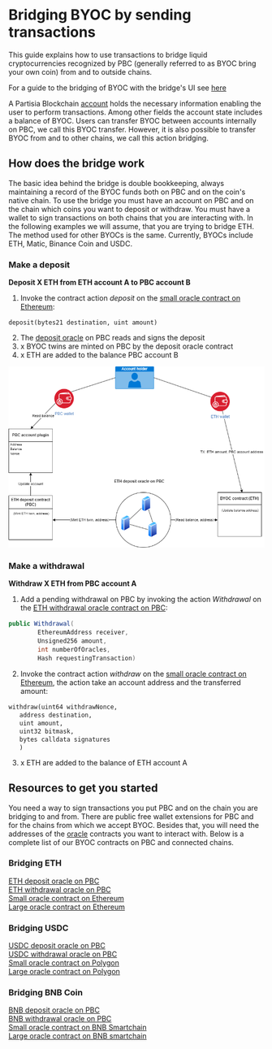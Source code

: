 # Bridging BYOC by sending transactions



This guide explains how to use transactions to bridge liquid cryptocurrencies recognized by PBC (generally referred to as BYOC bring your own coin) from and to outside chains. 

For a guide to the bridging of BYOC with the bridge's UI see [here](byoc-and-gas.md)

A Partisia Blockchain [account](create-an-account.md) holds the necessary information enabling the user to perform transactions. Among other fields the account state includes a balance of BYOC. Users can transfer BYOC between accounts internally on PBC, we call this BYOC transfer. However, it is also possible to transfer BYOC from and to other chains, we call this action bridging.   

## How does the bridge work

The basic idea behind the bridge is double bookkeeping, always maintaining a record of the BYOC funds both on PBC and on the coin's native chain. To use the bridge you must have an account on PBC and on the chain which coins you want to deposit or withdraw. You must have a wallet to sign transactions on both chains that you are interacting with. In the following examples we will assume, that you are trying to bridge ETH. The method used for other BYOCs is the same. Currently, BYOCs include ETH, Matic, Binance Coin and USDC.

### Make a deposit

**Deposit X ETH from ETH account A to PBC account B**

1. Invoke the contract action _deposit_ on the [small oracle contract on Ethereum](https://etherscan.io/address/0xf393d008077c97f2632fa04a910969ac58f88e3c):   

```SOL
deposit(bytes21 destination, uint amount)
```
2. The [deposit oracle](https://dashboard.partisiablockchain.com/info/contract/042f2f190765e27f175424783a1a272e2a983ef372) on PBC reads and signs the deposit   
3. x BYOC twins are minted on PBC by the deposit oracle contract   
4. x ETH are added to the balance PBC account B   


![Diagram0](../pbc-fundamentals/depositBridge.png)


### Make a withdrawal

**Withdraw X ETH from PBC account A**   

1. Add a pending withdrawal on PBC by invoking the action _Withdrawal_ on the [ETH withdrawal oracle contract on PBC](https://dashboard.partisiablockchain.com/info/contract/043b1822925da011657f9ab3d6ff02cf1e0bfe0146):   

```JAVA
public Withdrawal(
        EthereumAddress receiver,
        Unsigned256 amount,
        int numberOfOracles,
        Hash requestingTransaction)

```   

2. Invoke the contract action _withdraw_ on the [small oracle contract on Ethereum](https://etherscan.io/address/0xf393d008077c97f2632fa04a910969ac58f88e3c), the action take an account address and the transferred amount: 

```SOL
withdraw(uint64 withdrawNonce,
   address destination,
   uint amount,
   uint32 bitmask,
   bytes calldata signatures
   )
```

3. x ETH are added to the balance of ETH account A    

   
## Resources to get you started

You need a way to sign transactions you put PBC and on the chain you are bridging to and from. There are public free wallet extensions for PBC and for the chains from which we accept BYOC. Besides that, you will need the addresses of the [oracle](.../node-operations/oracles-on-partisia-blockchain) contracts you want to interact with. Below is a complete list of our BYOC contracts on PBC and connected chains.

### Bridging ETH

[ETH deposit oracle on PBC](https://dashboard.partisiablockchain.com/info/contract/042f2f190765e27f175424783a1a272e2a983ef372)   
[ETH withdrawal oracle on PBC](https://dashboard.partisiablockchain.com/info/contract/043b1822925da011657f9ab3d6ff02cf1e0bfe0146)   
[Small oracle contract on Ethereum](https://etherscan.io/address/0xf393d008077c97f2632fa04a910969ac58f88e3c)   
[Large oracle contract on Ethereum](https://etherscan.io/address/0x3435359df1d8c126ea1b68bb51e958fdf43f8272)   


### Bridging USDC

[USDC deposit oracle on PBC](https://dashboard.partisiablockchain.com/info/contract/042f2f190765e27f175424783a1a272e2a983ef372)   
[USDC withdrawal oracle on PBC](https://dashboard.partisiablockchain.com/info/contract/04adfe4aaacc824657e49a59bdc8f14df87aa8531a)   
[Small oracle contract on Polygon](https://polygonscan.com/address/0x4c4ecb1efb3bc2a065af1f714b60980a6562c26f)   
[Large oracle contract on Polygon](https://polygonscan.com/address/0x3435359df1d8c126ea1b68bb51e958fdf43f8272)   

### Bridging BNB Coin

[BNB deposit oracle on PBC](https://dashboard.partisiablockchain.com/info/contract/047e1c96cd53943d1e0712c48d022fb461140e6b9f)   
[BNB withdrawal oracle on PBC](https://dashboard.partisiablockchain.com/info/contract/044bd689e5fe2995d679e946a2046f69f022be7c10)   
[Small oracle contract on BNB Smartchain](https://bscscan.com/address/0x05ee4eee70452dd555ecc3f997ea03c6fba29ac1)   
[Large oracle contract on BNB smartchain](https://bscscan.com/address/0x4c4ecb1efb3bc2a065af1f714b60980a6562c26f)   


